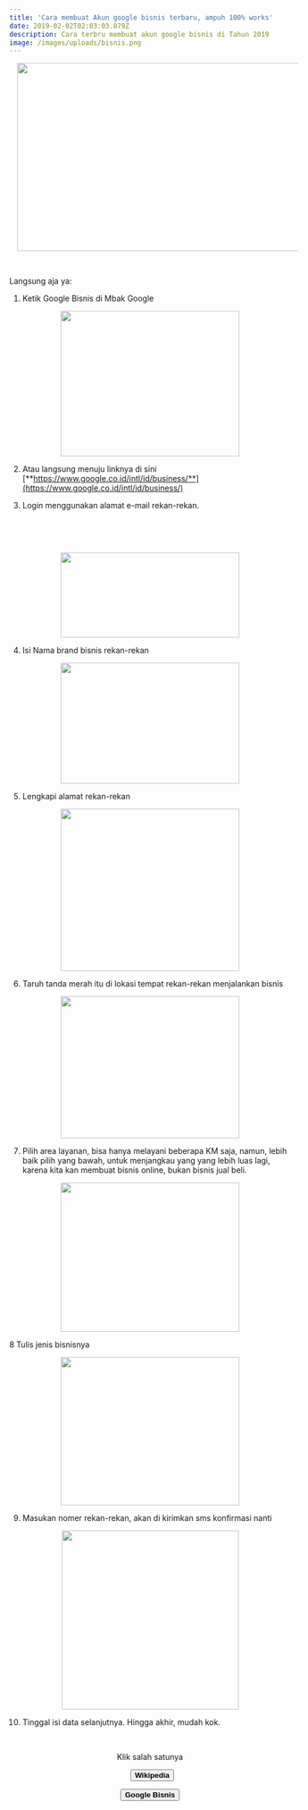 ```yaml
---
title: 'Cara membuat Akun google bisnis terbaru, ampuh 100% works'
date: 2019-02-02T02:03:03.879Z
description: Cara terbru membuat akun google bisnis di Tahun 2019
image: /images/uploads/bisnis.png
---
```

<div class="separator" style="clear: both; text-align: center;">

<a href="https://4.bp.blogspot.com/-09abOBFGcio/W0H503ENDOI/AAAAAAAAARM/AQzqlp4jidstSOCCjI5msdSfMtFVTG4DwCLcBGAs/s1600/bisnis.png" imageanchor="1" style="margin-left: 1em; margin-right: 1em;"><img border="0" data-original-height="472" data-original-width="894" height="336" src="https://4.bp.blogspot.com/-09abOBFGcio/W0H503ENDOI/AAAAAAAAARM/AQzqlp4jidstSOCCjI5msdSfMtFVTG4DwCLcBGAs/s640/bisnis.png" width="640" /></a></div>

<div class="separator" style="clear: both; text-align: left;">

<br /></div>

<div class="separator" style="clear: both; text-align: left;">

Langsung aja ya:</div>

<div class="separator" style="clear: both; text-align: left;">

1. Ketik Google Bisnis di Mbak Google</div>

<div class="separator" style="clear: both; text-align: center;">

<a href="https://4.bp.blogspot.com/-7DnvoBT6EX0/W0H2Ueoy3KI/AAAAAAAAAQQ/yvdt_7AhAaQBg6xj82_QME0TEMu78lJsACLcBGAs/s1600/google%2Bbisnis%2B1.png" imageanchor="1" style="margin-left: 1em; margin-right: 1em;"><img border="0" data-original-height="618" data-original-width="760" height="260" src="https://4.bp.blogspot.com/-7DnvoBT6EX0/W0H2Ueoy3KI/AAAAAAAAAQQ/yvdt_7AhAaQBg6xj82_QME0TEMu78lJsACLcBGAs/s320/google%2Bbisnis%2B1.png" width="320" /></a></div>

<div class="separator" style="clear: both; text-align: left;">

2. Atau langsung menuju linknya di sini [**https://www.google.co.id/intl/id/business/**](https://www.google.co.id/intl/id/business/)

3. Login menggunakan alamat e-mail rekan-rekan.</div>

<div class="separator" style="clear: both; text-align: left;">

<br /></div>

<br />

<div class="separator" style="clear: both; text-align: center;">

<a href="https://1.bp.blogspot.com/-hvIQA87o5iE/W0H2U9lMrSI/AAAAAAAAAQY/B_H01hvgaFgWXAQvCTbjl3u25QJ-dV5OgCLcBGAs/s1600/google%2Bbisnis%2B2.png" imageanchor="1" style="margin-left: 1em; margin-right: 1em;"><img border="0" data-original-height="634" data-original-width="1329" height="152" src="https://1.bp.blogspot.com/-hvIQA87o5iE/W0H2U9lMrSI/AAAAAAAAAQY/B_H01hvgaFgWXAQvCTbjl3u25QJ-dV5OgCLcBGAs/s320/google%2Bbisnis%2B2.png" width="320" /></a></div>

4. Isi Nama brand bisnis rekan-rekan<br />

<div class="separator" style="clear: both; text-align: center;">

<a href="https://4.bp.blogspot.com/-0YNizuJw6Sc/W0H2Ud_cyTI/AAAAAAAAAQU/SEl3ZPFZuloCWU1dsTQPQa4OWzz8AvmmgCLcBGAs/s1600/google%2Bbisnis%2B3.png" imageanchor="1" style="margin-left: 1em; margin-right: 1em;"><img border="0" data-original-height="454" data-original-width="671" height="216" src="https://4.bp.blogspot.com/-0YNizuJw6Sc/W0H2Ud_cyTI/AAAAAAAAAQU/SEl3ZPFZuloCWU1dsTQPQa4OWzz8AvmmgCLcBGAs/s320/google%2Bbisnis%2B3.png" width="320" /></a></div>

5. Lengkapi alamat rekan-rekan<br />

<div class="separator" style="clear: both; text-align: center;">

<a href="https://3.bp.blogspot.com/-a1mYxQ4PIiA/W0H2VGfyRWI/AAAAAAAAAQc/NKSnBZahkfcibBQ3XBOd4pW9PxIE7I5gwCLcBGAs/s1600/google%2Bbisnis%2B4.png" imageanchor="1" style="margin-left: 1em; margin-right: 1em;"><img border="0" data-original-height="581" data-original-width="641" height="290" src="https://3.bp.blogspot.com/-a1mYxQ4PIiA/W0H2VGfyRWI/AAAAAAAAAQc/NKSnBZahkfcibBQ3XBOd4pW9PxIE7I5gwCLcBGAs/s320/google%2Bbisnis%2B4.png" width="320" /></a></div>

6. Taruh tanda merah itu di lokasi tempat rekan-rekan menjalankan bisnis<br />

<div class="separator" style="clear: both; text-align: center;">

<a href="https://1.bp.blogspot.com/-wCu5Jd0KvEQ/W0H2VmeBY0I/AAAAAAAAAQg/MDWnF-mzCNA7iGGZYydXRDtJB-tDjwFOQCLcBGAs/s1600/google%2Bbisnis%2B5.png" imageanchor="1" style="margin-left: 1em; margin-right: 1em;"><img border="0" data-original-height="570" data-original-width="716" height="254" src="https://1.bp.blogspot.com/-wCu5Jd0KvEQ/W0H2VmeBY0I/AAAAAAAAAQg/MDWnF-mzCNA7iGGZYydXRDtJB-tDjwFOQCLcBGAs/s320/google%2Bbisnis%2B5.png" width="320" /></a></div>

7. Pilih area layanan, bisa hanya melayani beberapa KM saja, namun, lebih baik pilih yang bawah, untuk menjangkau yang yang lebih luas lagi, karena kita kan membuat bisnis online, bukan bisnis jual beli.<br />

<div class="separator" style="clear: both; text-align: center;">

<a href="https://1.bp.blogspot.com/-Q-2tlchcteI/W0H2VqKjFHI/AAAAAAAAAQk/4rnh9yvhlRMVEjG7U8wphCIrxsjWxJhNQCLcBGAs/s1600/google%2Bbisnis%2B6.png" imageanchor="1" style="margin-left: 1em; margin-right: 1em;"><img border="0" data-original-height="521" data-original-width="624" height="267" src="https://1.bp.blogspot.com/-Q-2tlchcteI/W0H2VqKjFHI/AAAAAAAAAQk/4rnh9yvhlRMVEjG7U8wphCIrxsjWxJhNQCLcBGAs/s320/google%2Bbisnis%2B6.png" width="320" /></a></div>

8 Tulis jenis bisnisnya<br />

<div class="separator" style="clear: both; text-align: center;">

<a href="https://2.bp.blogspot.com/-PkeJoSeoREU/W0H2V-hlN9I/AAAAAAAAAQo/vbMCf6kk1jYAqmC9L4ulpwYWQwHZiFQ1wCLcBGAs/s1600/google%2Bbisnis%2B7.png" imageanchor="1" style="margin-left: 1em; margin-right: 1em;"><img border="0" data-original-height="500" data-original-width="602" height="265" src="https://2.bp.blogspot.com/-PkeJoSeoREU/W0H2V-hlN9I/AAAAAAAAAQo/vbMCf6kk1jYAqmC9L4ulpwYWQwHZiFQ1wCLcBGAs/s320/google%2Bbisnis%2B7.png" width="320" /></a></div>

9. Masukan nomer rekan-rekan, akan di kirimkan sms konfirmasi nanti<br />

<div class="separator" style="clear: both; text-align: center;">

<a href="https://4.bp.blogspot.com/-17rl9-IvjQo/W0H2WAUqEyI/AAAAAAAAAQs/Zw31ceJrcwYvMkSKsvzmSsptM0XxgDtrACLcBGAs/s1600/google%2Bbisnis%2B8.png" imageanchor="1" style="margin-left: 1em; margin-right: 1em;"><img border="0" data-original-height="591" data-original-width="587" height="320" src="https://4.bp.blogspot.com/-17rl9-IvjQo/W0H2WAUqEyI/AAAAAAAAAQs/Zw31ceJrcwYvMkSKsvzmSsptM0XxgDtrACLcBGAs/s320/google%2Bbisnis%2B8.png" width="317" /></a></div>

<div class="separator" style="clear: both; text-align: left;">

10. Tinggal isi data selanjutnya. Hingga akhir, mudah kok.&nbsp;</div>

<div style="text-align: center;">

<br />

Klik salah satunya<br />

&nbsp;&nbsp;<a href="https://blog.iko.ooo/2018/07/cara-membuat-artikel-di-wikipedia.html"><b><button><b>Wikipedia</b></button></b></a>

<a href="https://blog.iko.ooo/2018/07/cara-membuat-akun-google-bisnis-terbaru.html"><b><button><b>Google Bisnis</b></button></b></a></div>
